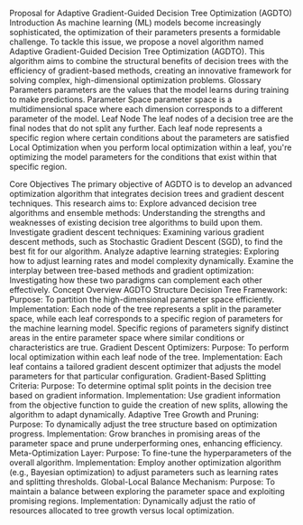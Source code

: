 Proposal for Adaptive Gradient-Guided Decision Tree Optimization (AGDTO)
Introduction
As machine learning (ML) models become increasingly sophisticated, the optimization of their parameters presents a formidable challenge. To tackle this issue, we propose a novel algorithm named Adaptive Gradient-Guided Decision Tree Optimization (AGDTO). This algorithm aims to combine the structural benefits of decision trees with the efficiency of gradient-based methods, creating an innovative framework for solving complex, high-dimensional optimization problems.
Glossary
Parameters
parameters are the values that the model learns during training to make predictions.
Parameter Space
parameter space is a multidimensional space where each dimension corresponds to a different parameter of the model.
Leaf Node
The leaf nodes of a decision tree are the final nodes that do not split any further. Each leaf node represents a specific region where certain conditions about the parameters are satisfied
Local Optimization
 when you perform local optimization within a leaf, you're optimizing the model parameters for the conditions that exist within that specific region.














Core Objectives
The primary objective of AGDTO is to develop an advanced optimization algorithm that integrates decision trees and gradient descent techniques. This research aims to:
Explore advanced decision tree algorithms and ensemble methods: Understanding the strengths and weaknesses of existing decision tree algorithms to build upon them.
Investigate gradient descent techniques: Examining various gradient descent methods, such as Stochastic Gradient Descent (SGD), to find the best fit for our algorithm.
Analyze adaptive learning strategies: Exploring how to adjust learning rates and model complexity dynamically.
Examine the interplay between tree-based methods and gradient optimization: Investigating how these two paradigms can complement each other effectively.
Concept Overview
AGDTO Structure
Decision Tree Framework:
Purpose: To partition the high-dimensional parameter space efficiently.
Implementation: Each node of the tree represents a split in the parameter space, while each leaf corresponds to a specific region of parameters for the machine learning model. 
Specific regions of parameters signify distinct areas in the entire parameter space where similar conditions or characteristics are true.
Gradient Descent Optimizers:
Purpose: To perform local optimization within each leaf node of the tree.
Implementation: Each leaf contains a tailored gradient descent optimizer that adjusts the model parameters for that particular configuration.
Gradient-Based Splitting Criteria:
Purpose: To determine optimal split points in the decision tree based on gradient information.
Implementation: Use gradient information from the objective function to guide the creation of new splits, allowing the algorithm to adapt dynamically.
Adaptive Tree Growth and Pruning:
Purpose: To dynamically adjust the tree structure based on optimization progress.
Implementation: Grow branches in promising areas of the parameter space and prune underperforming ones, enhancing efficiency.
Meta-Optimization Layer:
Purpose: To fine-tune the hyperparameters of the overall algorithm.
Implementation: Employ another optimization algorithm (e.g., Bayesian optimization) to adjust parameters such as learning rates and splitting thresholds.
Global-Local Balance Mechanism:
Purpose: To maintain a balance between exploring the parameter space and exploiting promising regions.
Implementation: Dynamically adjust the ratio of resources allocated to tree growth versus local optimization.
